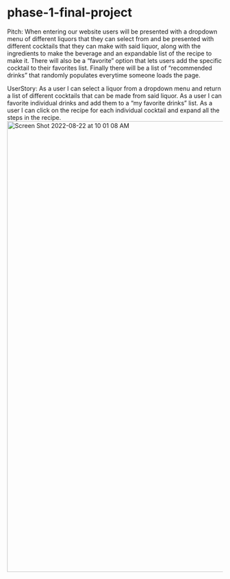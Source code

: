 # phase-1-final-project
Pitch: When entering our website users will be presented with a dropdown menu of different liquors that they can select from and be presented with different cocktails that they can make with said liquor, along with the ingredients to make the beverage and an expandable list of the recipe to make it. There will also be a “favorite” option that lets users add the specific cocktail to their favorites list. Finally there will be a list of “recommended drinks” that randomly populates everytime someone loads the page.

UserStory: As a user I can select a liquor from a dropdown menu and return a list of different cocktails that can be made from said liquor. As a user I can favorite individual drinks and add them to a “my favorite drinks” list. As a user I can click on the recipe for each individual cocktail and expand all the steps in the recipe.
<img width="1054" alt="Screen Shot 2022-08-22 at 10 01 08 AM" src="https://user-images.githubusercontent.com/78387837/185966377-a8f40618-cda1-4c05-94ce-04b693c56cf2.png">
